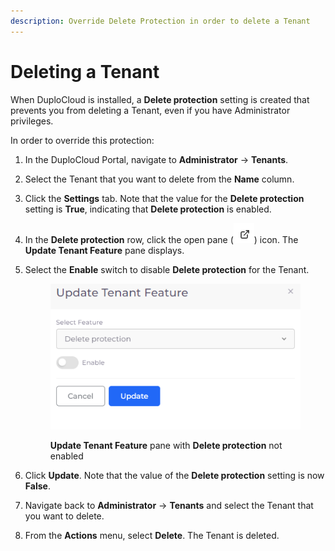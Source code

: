 ```yaml
---
description: Override Delete Protection in order to delete a Tenant
---
```


# Deleting a Tenant

When DuploCloud is installed, a **Delete protection** setting is created that prevents you from deleting a Tenant, even if you have Administrator privileges.

In order to override this protection:

1. In the DuploCloud Portal, navigate to **Administrator** -> **Tenants**.
2. Select the Tenant that you want to delete from the **Name** column.
3. Click the **Settings** tab. Note that the value for the **Delete protection** setting is **True**, indicating that **Delete protection** is enabled.
4. In the **Delete protection** row, click the open pane (![](<../../../.gitbook/assets/image (2) (1) (4) (1).png>)) icon. The **Update Tenant Feature** pane displays.
5.  Select the **Enable** switch to disable **Delete protection** for the Tenant.

    <figure><img src="../../../.gitbook/assets/delt_en.png" alt=""><figcaption><p><strong>Update Tenant Feature</strong> pane with <strong>Delete protection</strong> not enabled</p></figcaption></figure>
6. Click **Update**. Note that the value of the **Delete protection** setting is now **False**.
7. Navigate back to **Administrator** -> **Tenants** and select the Tenant that you want to delete.
8. From the **Actions** menu, select **Delete**. The Tenant is deleted.
